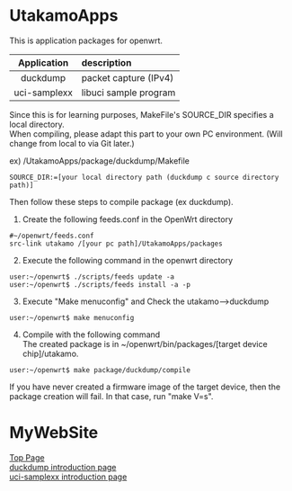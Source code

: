 # UtakamoApps
This is application packages for openwrt. 

|  Application  |         description       |
| :---: | :---  |
|   duckdump    |   packet capture (IPv4)   |
|  uci-samplexx |   libuci sample program  |

Since this is for learning purposes, MakeFile's SOURCE_DIR specifies a local directory.  
When compiling, please adapt this part to your own PC environment. (Will change from local to via Git later.)    

ex) /UtakamoApps/package/duckdump/Makefile  
```
SOURCE_DIR:=[your local directory path (duckdump c source directory path)]    
```

Then follow these steps to compile package (ex duckdump).

1. Create the following feeds.conf in the OpenWrt directory  
```
#~/openwrt/feeds.conf
src-link utakamo /[your pc path]/UtakamoApps/packages
```

2. Execute the following command in the openwrt directory  
```
user:~/openwrt$ ./scripts/feeds update -a
user:~/openwrt$ ./scripts/feeds install -a -p
```

3. Execute "Make menuconfig" and Check the utakamo-->duckdump
```
user:~/openwrt$ make menuconfig
```

4. Compile with the following command  
The created package is in ~/openwrt/bin/packages/[target device chip]/utakamo.
```
user:~/openwrt$ make package/duckdump/compile
```
If you have never created a firmware image of the target device, then the package creation will fail. In that case, run "make V=s".

# MyWebSite
[Top Page](https://utakamo.com)  
[duckdump introduction page](https://utakamo.com/article/openwrt/beginner/intro05.html)  
[uci-samplexx introduction page](https://utakamo.com/article/openwrt/library/libuci-c.html)  
